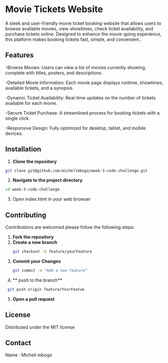 # Movie Tickets Website
A sleek and user-friendly movie ticket booking website that allows users to browse available movies, view showtimes, check ticket availability, and purchase tickets online. Designed to enhance the movie-going experience, this platform makes booking tickets fast, simple, and convenient..
## Features
-Browse Movies: Users can view a list of movies currently showing, complete with titles, posters, and descriptions.


-Detailed Movie Information: Each movie page displays runtime, showtimes, available tickets, and a synopsis.


-Dynamic Ticket Availability: Real-time updates on the number of tickets available for each movie.

-Secure Ticket Purchase: A streamlined process for booking tickets with a single click.

-Responsive Design: Fully optimized for desktop, tablet, and mobile devices.

## Installation
1. **Clone the repository**
~~~bash
git clone git@github.com:michellmbogo/week-3-code-challenge.git
~~~
2. **Navigate to the project directory**
~~~bash
cd week-3-code-challenge
~~~
3. Open index.html in your web browser

## Contributing
Contributions are welcomed please follow the following steps:

1. **Fork the repository**
2. **Create a new branch**
   ~~~bash
   git checkout -b feature/yourFeature
   ~~~
3. **Commit your Changes**
   ~~~bash
   git commit -m "Add a new feature"
   ~~~
4. ** push to the branch**
  ~~~bash
   git push origin feature/YourFeatue
   ~~~
5. **Open a pull request**

## License

Distributed under the MIT license

## Contact

Name : Michell mbogo
